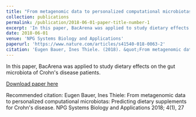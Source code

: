 ```yaml
---
title: "From metagenomic data to personalized computational microbiotas: Predicting dietary supplements for Crohn's disease"
collection: publications
permalink: /publication/2018-06-01-paper-title-number-1
excerpt: 'In this paper, BacArena was applied to study dietary effects on the gut microbiota of Crohn's disease patients.'
date: 2018-06-01
venue: 'NPG Systems Biology and Applications'
paperurl: 'https://www.nature.com/articles/s41540-018-0063-2'
citation: 'Eugen Bauer, Ines Thiele. (2018). &quot;From metagenomic data to personalized computational microbiotas: Predicting dietary supplements for Crohn's disease.&quot; <i>NPG Systems Biology and Applications</i>. 4(1).'
---
```

In this paper, BacArena was applied to study dietary effects on the gut microbiota of Crohn's disease patients.

[Download paper here](https://www.nature.com/articles/s41540-018-0063-2)

Recommended citation: Eugen Bauer, Ines Thiele: From metagenomic data to personalized computational microbiotas: Predicting dietary supplements for Crohn's disease. NPG Systems Biology and Applications 2018; 4(1), 27 